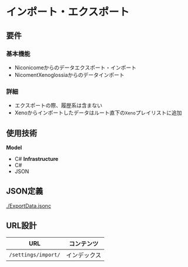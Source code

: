 # インポート・エクスポート

## 要件
### 基本機能
- Niconicomeからのデータエクスポート・インポート
- NicomentXenoglossiaからのデータインポート

### 詳細
- エクスポートの際、履歴系は含まない
- Xenoからインポートしたデータはルート直下の``Xeno``プレイリストに追加

## 使用技術
**Model**  
- C#
**Infrastructure**
- C#
- JSON

## JSON定義
[./ExportData.jsonc](./ExportData.jsonc)

## URL設計
URL | コンテンツ
-- | :--:
``/settings/import/`` | インデックス